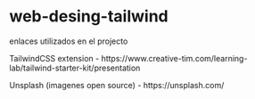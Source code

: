 # web-desing-tailwind

enlaces utilizados en el projecto 

<p>TailwindCSS extension           - https://www.creative-tim.com/learning-lab/tailwind-starter-kit/presentation</p>
<p>Unsplash (imagenes open source) - https://unsplash.com/<p>
